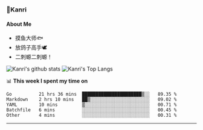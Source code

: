 ### 🌱Kanri
#### About Me
- 摸鱼大师🐟
- 放鸽子高手🕊
- 二刺螈二刺螈！

![Kanri's github stats](https://github-readme-stats.vercel.app/api?username=Yiwen-Chan&show_icons=true&theme=vue&line_height=20)
![Kanri's Top Langs](https://github-readme-stats.vercel.app/api/top-langs/?username=Yiwen-Chan&layout=compact&theme=vue&card_width=270)

📊 **This week I spent my time on**
<!--START_SECTION:waka-->
```text
Go          21 hrs 36 mins  ██████████████████████▒░░   89.35 % 
Markdown    2 hrs 10 mins   ██▒░░░░░░░░░░░░░░░░░░░░░░   09.02 % 
YAML        10 mins         ▒░░░░░░░░░░░░░░░░░░░░░░░░   00.71 % 
Batchfile   6 mins          ░░░░░░░░░░░░░░░░░░░░░░░░░   00.45 % 
Other       4 mins          ░░░░░░░░░░░░░░░░░░░░░░░░░   00.31 % 
```
<!--END_SECTION:waka-->

***

